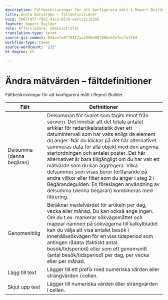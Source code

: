 ```yaml
---
description: Fältbeskrivningar för att konfigurera mått i Report Builder.
title: Ändra mätvärden – fältdefinitioner
uuid: 5b82f4f7-f9d2-41c3-b5cb-eefcc2c1d3a6
feature: Report Builder
role: Affärsledare, administratör
translation-type: tm+mt
source-git-commit: 894ee7a8f761f7aa2590e06708be82e7ecfa3f6d
workflow-type: tm+mt
source-wordcount: '232'
ht-degree: 5%

---
```



# Ändra mätvärden – fältdefinitioner

Fältbeskrivningar för att konfigurera mått i Report Builder.

| Fält | Definitioner |
|--- |--- |
| Delsumma (denna begäran) | Delsumman för svaret som tagits emot från servern. Det innebär att det totala antalet artiklar för radartikelstatistik över ett datumintervall som har valts enligt de element du anger. När du klickar på det här alternativet summeras data för alla objekt med den angivna startordningen och antalet poster.  Det här alternativet är bara tillgängligt om du har valt ett mätvärde som du kan aggregera. Vilka delsummor som visas beror fortfarande på andra villkor eller filter som du anger i steg 2 i Begärandeguiden. En föreslagen användning av delsumma (denna begäran) kombineras med filtrering. |
| Genomsnittlig | Beräknar medelvärdet för artikeln per dag, vecka eller månad. Du kan också ange ingen.  Om du t.ex. markerar sökvägsmåttet och mappar namnen på sökvägarna till kalkylbladet kan du välja att visa antalet besök i innehållssökvägen för en viss tidsperiod som antingen rådata (faktiskt antal besök/tidsperiod) eller som ett genomsnitt (antal besök/tidsperiod) per dag, per vecka eller per månad. |
| Lägg till text | Lägger till ett prefix med numeriska värden eller strängvärden i cellen. |
| Skjut upp text | Lägger till numeriska värden eller strängvärden i cellen. |
